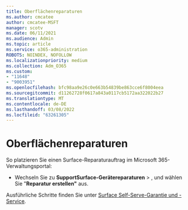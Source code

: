 ```yaml
---
title: Oberflächenreparaturen
ms.author: cmcatee
author: cmcatee-MSFT
manager: scotv
ms.date: 06/11/2021
ms.audience: Admin
ms.topic: article
ms.service: o365-administration
ROBOTS: NOINDEX, NOFOLLOW
ms.localizationpriority: medium
ms.collection: Adm_O365
ms.custom:
- "11648"
- "9003951"
ms.openlocfilehash: bfc98aa9e26c0e663b54839be863cce6f8004eea
ms.sourcegitcommit: d11262728f0617a843a0117cb5172aa322022b27
ms.translationtype: MT
ms.contentlocale: de-DE
ms.lasthandoff: 03/08/2022
ms.locfileid: "63261305"
---
```

# <a name="surface-repairs"></a>Oberflächenreparaturen

So platzieren Sie einen Surface-Reparaturauftrag im Microsoft 365-Verwaltungsportal:

- Wechseln Sie zu **SupportSurface-Gerätereparaturen** > , und wählen Sie "**Reparatur erstellen"** aus. 

Ausführliche Schritte finden Sie unter [Surface Self-Serve-Garantie und -Service](https://docs.microsoft.com/surface/self-serve-warranty-service).